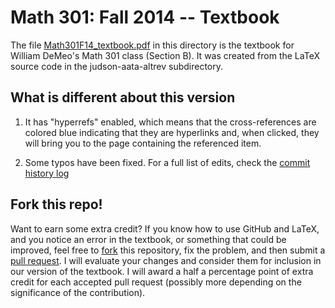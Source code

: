 # Math 301: Fall 2014 -- Textbook

The file
[Math301F14_textbook.pdf](https://github.com/williamdemeo/Math301-Fall2014/blob/master/textbook/Math301F14_textbook.pdf?raw=true)
in this directory is the textbook for William DeMeo's Math 301 class
(Section B). 
It was created from the LaTeX source code in the judson-aata-altrev subdirectory. 

## What is different about this version

1. It has "hyperrefs" enabled, which means that the cross-references are colored
blue indicating that they are hyperlinks and, when clicked, they will bring you
to the page containing the referenced item. 

2. Some typos have been fixed.  For a full list of edits, check the
   [commit history log](https://github.com/williamdemeo/Math301-Fall2014/commits/master/textbook/judson-aata-altrev)

## Fork this repo!

Want to earn some extra credit?  If you know how to use GitHub and LaTeX, and
you notice an error in the textbook, or something that could be improved, feel
free to [fork](https://help.github.com/articles/fork-a-repo) this repository,
fix the problem, and then submit a
[pull request](https://help.github.com/articles/creating-a-pull-request).
I will evaluate your changes and consider them for inclusion in our version of
the textbook. I will award a half a percentage point of extra credit for each
accepted pull request (possibly more depending on the significance of the
contribution).
